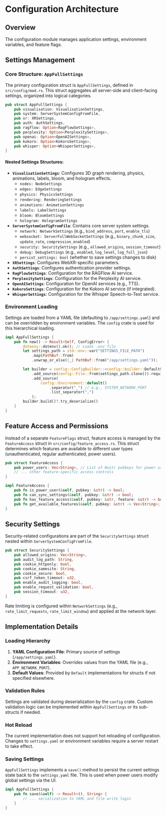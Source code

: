 # Configuration Architecture

## Overview
The configuration module manages application settings, environment variables, and feature flags.

## Settings Management

### Core Structure: `AppFullSettings`
The primary configuration struct is `AppFullSettings`, defined in `src/config/mod.rs`. This struct aggregates all server-side and client-facing settings, organized into logical categories.

```rust
pub struct AppFullSettings {
    pub visualisation: VisualisationSettings,
    pub system: ServerSystemConfigFromFile,
    pub xr: XRSettings,
    pub auth: AuthSettings,
    pub ragflow: Option<RagFlowSettings>,
    pub perplexity: Option<PerplexitySettings>,
    pub openai: Option<OpenAISettings>,
    pub kokoro: Option<KokoroSettings>,
    pub whisper: Option<WhisperSettings>,
}
```

#### Nested Settings Structures:
-   **`VisualisationSettings`**: Configures 3D graph rendering, physics, animations, labels, bloom, and hologram effects.
    -   `nodes: NodeSettings`
    -   `edges: EdgeSettings`
    -   `physics: PhysicsSettings`
    -   `rendering: RenderingSettings`
    -   `animations: AnimationSettings`
    -   `labels: LabelSettings`
    -   `bloom: BloomSettings`
    -   `hologram: HologramSettings`
-   **`ServerSystemConfigFromFile`**: Contains core server system settings.
    -   `network: NetworkSettings` (e.g., `bind_address`, `port`, `enable_tls`)
    -   `websocket: ServerFullWebSocketSettings` (e.g., `binary_chunk_size`, `update_rate`, `compression_enabled`)
    -   `security: SecuritySettings` (e.g., `allowed_origins`, `session_timeout`)
    -   `debug: DebugSettings` (e.g., `enabled`, `log_level`, `log_full_json`)
    -   `persist_settings: bool` (whether to save settings changes to disk)
-   **`XRSettings`**: Configures WebXR-specific parameters.
-   **`AuthSettings`**: Configures authentication provider settings.
-   **`RagFlowSettings`**: Configuration for the RAGFlow AI service.
-   **`PerplexitySettings`**: Configuration for the Perplexity AI service.
-   **`OpenAISettings`**: Configuration for OpenAI services (e.g., TTS).
-   **`KokoroSettings`**: Configuration for the Kokoro AI service (if integrated).
-   **`WhisperSettings`**: Configuration for the Whisper Speech-to-Text service.

### Environment Loading
Settings are loaded from a YAML file (defaulting to `/app/settings.yaml`) and can be overridden by environment variables. The `config` crate is used for this hierarchical loading.

```rust
impl AppFullSettings {
    pub fn new() -> Result<Self, ConfigError> {
        dotenvy::dotenv().ok(); // Loads .env file
        let settings_path = std::env::var("SETTINGS_FILE_PATH")
            .map(PathBuf::from)
            .unwrap_or_else(|_| PathBuf::from("/app/settings.yaml"));

        let builder = config::ConfigBuilder::<config::builder::DefaultState>::default()
            .add_source(config::File::from(settings_path.clone()).required(true))
            .add_source(
                config::Environment::default()
                    .separator("_") // e.g., SYSTEM_NETWORK_PORT
                    .list_separator(",")
            );
        builder.build()?.try_deserialize()
    }
}
```

## Feature Access and Permissions

Instead of a separate `FeatureFlags` struct, feature access is managed by the `FeatureAccess` struct in `src/config/feature_access.rs`. This struct determines which features are available to different user types (unauthenticated, regular authenticated, power users).

```rust
pub struct FeatureAccess {
    pub power_users: Vec<String>, // List of Nostr pubkeys for power users
    // ... other feature-specific access controls
}

impl FeatureAccess {
    pub fn is_power_user(&self, pubkey: &str) -> bool;
    pub fn can_sync_settings(&self, pubkey: &str) -> bool;
    pub fn has_feature_access(&self, pubkey: &str, feature: &str) -> bool;
    pub fn get_available_features(&self, pubkey: &str) -> Vec<String>;
}
```

## Security Settings

Security-related configurations are part of the `SecuritySettings` struct nested within `ServerSystemConfigFromFile`.

```rust
pub struct SecuritySettings {
    pub allowed_origins: Vec<String>,
    pub audit_log_path: String,
    pub cookie_httponly: bool,
    pub cookie_samesite: String,
    pub cookie_secure: bool,
    pub csrf_token_timeout: u32,
    pub enable_audit_logging: bool,
    pub enable_request_validation: bool,
    pub session_timeout: u32,
}
```
Rate limiting is configured within `NetworkSettings` (e.g., `rate_limit_requests`, `rate_limit_window`) and applied at the network layer.

## Implementation Details

### Loading Hierarchy
1.  **YAML Configuration File**: Primary source of settings (`/app/settings.yaml`).
2.  **Environment Variables**: Overrides values from the YAML file (e.g., `APP_NETWORK_PORT`).
3.  **Default Values**: Provided by `Default` implementations for structs if not specified elsewhere.

### Validation Rules
Settings are validated during deserialization by the `config` crate. Custom validation logic can be implemented within `AppFullSettings` or its sub-structs if needed.

### Hot Reload
The current implementation does not support hot reloading of configuration. Changes to `settings.yaml` or environment variables require a server restart to take effect.

### Saving Settings
`AppFullSettings` implements a `save()` method to persist the current settings state back to the `settings.yaml` file. This is used when power users modify global settings via the UI.

```rust
impl AppFullSettings {
    pub fn save(&self) -> Result<(), String> {
        // ... serialization to YAML and file write logic
    }
}
```